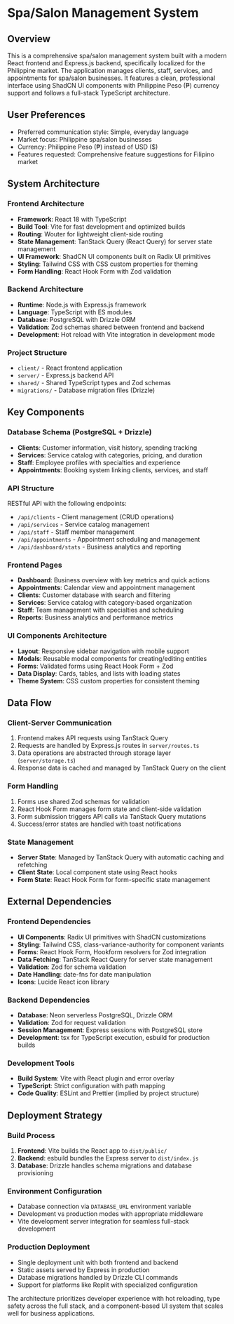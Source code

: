 # Spa/Salon Management System

## Overview

This is a comprehensive spa/salon management system built with a modern React frontend and Express.js backend, specifically localized for the Philippine market. The application manages clients, staff, services, and appointments for spa/salon businesses. It features a clean, professional interface using ShadCN UI components with Philippine Peso (₱) currency support and follows a full-stack TypeScript architecture.

## User Preferences

- Preferred communication style: Simple, everyday language
- Market focus: Philippine spa/salon businesses
- Currency: Philippine Peso (₱) instead of USD ($)
- Features requested: Comprehensive feature suggestions for Filipino market

## System Architecture

### Frontend Architecture
- **Framework**: React 18 with TypeScript
- **Build Tool**: Vite for fast development and optimized builds
- **Routing**: Wouter for lightweight client-side routing
- **State Management**: TanStack Query (React Query) for server state management
- **UI Framework**: ShadCN UI components built on Radix UI primitives
- **Styling**: Tailwind CSS with CSS custom properties for theming
- **Form Handling**: React Hook Form with Zod validation

### Backend Architecture
- **Runtime**: Node.js with Express.js framework
- **Language**: TypeScript with ES modules
- **Database**: PostgreSQL with Drizzle ORM
- **Validation**: Zod schemas shared between frontend and backend
- **Development**: Hot reload with Vite integration in development mode

### Project Structure
- `client/` - React frontend application
- `server/` - Express.js backend API
- `shared/` - Shared TypeScript types and Zod schemas
- `migrations/` - Database migration files (Drizzle)

## Key Components

### Database Schema (PostgreSQL + Drizzle)
- **Clients**: Customer information, visit history, spending tracking
- **Services**: Service catalog with categories, pricing, and duration
- **Staff**: Employee profiles with specialties and experience
- **Appointments**: Booking system linking clients, services, and staff

### API Structure
RESTful API with the following endpoints:
- `/api/clients` - Client management (CRUD operations)
- `/api/services` - Service catalog management
- `/api/staff` - Staff member management
- `/api/appointments` - Appointment scheduling and management
- `/api/dashboard/stats` - Business analytics and reporting

### Frontend Pages
- **Dashboard**: Business overview with key metrics and quick actions
- **Appointments**: Calendar view and appointment management
- **Clients**: Customer database with search and filtering
- **Services**: Service catalog with category-based organization
- **Staff**: Team management with specialties and scheduling
- **Reports**: Business analytics and performance metrics

### UI Components Architecture
- **Layout**: Responsive sidebar navigation with mobile support
- **Modals**: Reusable modal components for creating/editing entities
- **Forms**: Validated forms using React Hook Form + Zod
- **Data Display**: Cards, tables, and lists with loading states
- **Theme System**: CSS custom properties for consistent theming

## Data Flow

### Client-Server Communication
1. Frontend makes API requests using TanStack Query
2. Requests are handled by Express.js routes in `server/routes.ts`
3. Data operations are abstracted through storage layer (`server/storage.ts`)
4. Response data is cached and managed by TanStack Query on the client

### Form Handling
1. Forms use shared Zod schemas for validation
2. React Hook Form manages form state and client-side validation
3. Form submission triggers API calls via TanStack Query mutations
4. Success/error states are handled with toast notifications

### State Management
- **Server State**: Managed by TanStack Query with automatic caching and refetching
- **Client State**: Local component state using React hooks
- **Form State**: React Hook Form for form-specific state management

## External Dependencies

### Frontend Dependencies
- **UI Components**: Radix UI primitives with ShadCN customizations
- **Styling**: Tailwind CSS, class-variance-authority for component variants
- **Forms**: React Hook Form, Hookform resolvers for Zod integration
- **Data Fetching**: TanStack React Query for server state management
- **Validation**: Zod for schema validation
- **Date Handling**: date-fns for date manipulation
- **Icons**: Lucide React icon library

### Backend Dependencies
- **Database**: Neon serverless PostgreSQL, Drizzle ORM
- **Validation**: Zod for request validation
- **Session Management**: Express sessions with PostgreSQL store
- **Development**: tsx for TypeScript execution, esbuild for production builds

### Development Tools
- **Build System**: Vite with React plugin and error overlay
- **TypeScript**: Strict configuration with path mapping
- **Code Quality**: ESLint and Prettier (implied by project structure)

## Deployment Strategy

### Build Process
1. **Frontend**: Vite builds the React app to `dist/public/`
2. **Backend**: esbuild bundles the Express server to `dist/index.js`
3. **Database**: Drizzle handles schema migrations and database provisioning

### Environment Configuration
- Database connection via `DATABASE_URL` environment variable
- Development vs production modes with appropriate middleware
- Vite development server integration for seamless full-stack development

### Production Deployment
- Single deployment unit with both frontend and backend
- Static assets served by Express in production
- Database migrations handled by Drizzle CLI commands
- Support for platforms like Replit with specialized configuration

The architecture prioritizes developer experience with hot reloading, type safety across the full stack, and a component-based UI system that scales well for business applications.